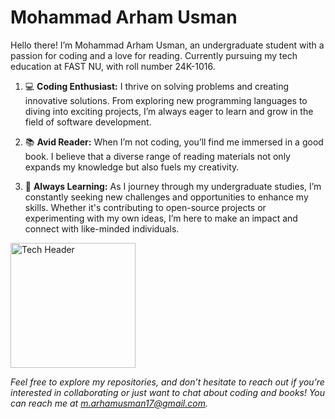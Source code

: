# Mohammad Arham Usman
Hello there! I’m Mohammad Arham Usman, an undergraduate student with a passion for coding and a love for reading. Currently pursuing my tech education at FAST NU, with roll number 24K-1016.

1. 💻 **Coding Enthusiast:** I thrive on solving problems and creating innovative solutions. From exploring new programming languages to diving into exciting projects, I’m always eager to learn and grow in the field of software development.

2. 📚 **Avid Reader:** When I’m not coding, you’ll find me immersed in a good book. I believe that a diverse range of reading materials not only expands my knowledge but also fuels my creativity.

3. 🌟 **Always Learning:** As I journey through my undergraduate studies, I’m constantly seeking new challenges and opportunities to enhance my skills. Whether it's contributing to open-source projects or experimenting with my own ideas, I’m here to make an impact and connect with like-minded individuals.
<p>
  <img src="https://github.com/ArhamUsman/PFLab_Arham_k241016/blob/main/pngtree-computer-coding-flat-icon-png-image_3962716.png" alt="Tech Header" width="200" />
</p>

  _Feel free to explore my repositories, and don’t hesitate to reach out if you’re interested in collaborating or just want to chat about coding and books! You can reach me at m.arhamusman17@gmail.com._






